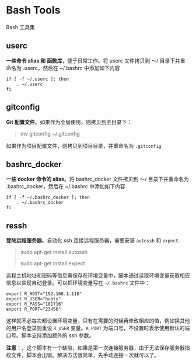 Bash Tools
==========

Bash 工具集

## userc

**一些命令 alias 和 函数库**，便于日常工作。将 userc 文件拷贝到 ～/ 目录下并重命名为 .userc，然后在 ~/.bashrc 中添加如下内容

```
if [ -f ~/.userc ]; then  
    . ~/.userc  
fi
```

## gitconfig

**Git 配置文件**。如果作为全局使用，则拷贝到主目录下：

> mv gitconfig ~/.gitconfig

如果作为项目配置文件，则拷贝到项目目录，并重命名为 `.gitconfig`

## bashrc_docker

**一些 docker 命令的 alias**。将 bashrc_docker 文件拷贝到 ～/ 目录下并重命名为 .bashrc_docker，然后在 ~/.bashrc 中添加如下内容

```
if [ -f ~/.bashrc_docker ]; then  
    . ~/.bashrc_docker  
fi
```

## ressh

**登陆远程服务器**。自动化 ssh 连接远程服务器，需要安装 `autossh` 和 `expect`:

> sudo apt-get install autossh
> 
> sudo apt-get install expect

远程主机地址和密码等信息需保存在环境变量中，脚本通过读取环境变量获取相应信息以实现自动登录。可以把环境变量写在 `~/.bashrc` 文件中：

```
export R_HOST="192.168.1.118"
export R_USER="huoty"
export R_PASS="181716"
export R_PORT="23456"
```

这样就不必每次都设置环境变量，只有在需要的时候再修改相应的值，例如换其他的用户名登录则重设 `R_USER` 变量。`R_PORT` 为端口号，不设置时表示使用默认的端口号。脚本支持添加额外的 ssh 参数。

**注意：**，这个脚本有一个缺陷，如果是第一次连接服务器，由于无法保存服务器指纹文件，脚本会出错。解决方法很简单，先手动连接一次就可以了。
